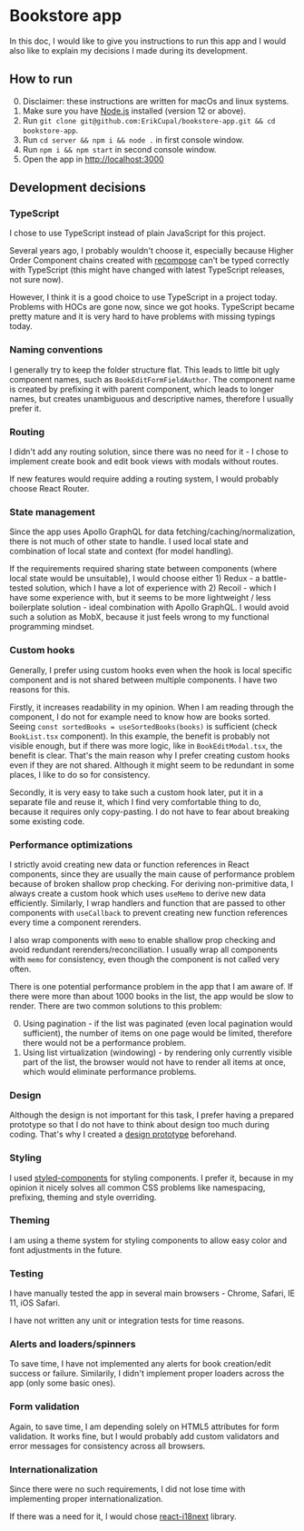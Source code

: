# Bookstore app

In this doc, I would like to give you instructions to run this app and I would also like to explain my decisions I made during its development.

## How to run

0. Disclaimer: these instructions are written for macOs and linux systems.
0. Make sure you have [Node.js](https://nodejs.org/en/) installed (version 12 or above).
0. Run `git clone git@github.com:ErikCupal/bookstore-app.git && cd bookstore-app`.
0. Run `cd server && npm i && node .` in first console window.
0. Run `npm i && npm start` in second console window.
0. Open the app in [http://localhost:3000](http://localhost:3000)

## Development decisions

### TypeScript

I chose to use TypeScript instead of plain JavaScript for this project.

Several years ago, I probably wouldn't choose it, especially because Higher Order Component chains created with [recompose](https://github.com/acdlite/recompose) can't be typed correctly with TypeScript (this might have changed with latest TypeScript releases, not sure now).

However, I think it is a good choice to use TypeScript in a project today. Problems with HOCs are gone now, since we got hooks. TypeScript became pretty mature and it is very hard to have problems with missing typings today.

### Naming conventions

I generally try to keep the folder structure flat. This leads to little bit ugly component names, such as `BookEditFormFieldAuthor`. The component name is created by prefixing it with parent component, which leads to longer names, but creates unambiguous and descriptive names, therefore I usually prefer it.


### Routing

I didn't add any routing solution, since there was no need for it - I chose to implement create book and edit book views with modals without routes.

If new features would require adding a routing system, I would probably choose React Router.

### State management

Since the app uses Apollo GraphQL for data fetching/caching/normalization, there is not much of other state to handle. I used local state and combination of local state and context (for model handling).

If the requirements required sharing state between components (where local state would be unsuitable), I would choose either 1) Redux - a battle-tested solution, which I have a lot of experience with 2) Recoil - which I have some experience with, but it seems to be more lightweight / less boilerplate solution - ideal combination with Apollo GraphQL. I would avoid such a solution as MobX, because it just feels wrong to my functional programming mindset.

### Custom hooks

Generally, I prefer using custom hooks even when the hook is local specific component and is not shared between multiple components. I have two reasons for this.

Firstly, it increases readability in my opinion. When I am reading through the component, I do not for example need to know how are books sorted. Seeing `const sortedBooks = useSortedBooks(books)` is sufficient (check `BookList.tsx` component). In this example, the benefit is probably not visible enough, but if there was more logic, like in `BookEditModal.tsx`, the benefit is clear. That's the main reason why I prefer creating custom hooks even if they are not shared. Although it might seem to be redundant in some places, I like to do so for consistency.

Secondly, it is very easy to take such a custom hook later, put it in a separate file and reuse it, which I find very comfortable thing to do, because it requires only copy-pasting. I do not have to fear about breaking some existing code.

### Performance optimizations

I strictly avoid creating new data or function references in React components, since they are usually the main cause of performance problem because of broken shallow prop checking. For deriving non-primitive data, I always create a custom hook which uses `useMemo` to derive new data efficiently. Similarly, I wrap handlers and function that are passed to other components with `useCallback` to prevent creating new function references every time a component rerenders.

I also wrap components with `memo` to enable shallow prop checking and avoid redundant rerenders/reconciliation. I usually wrap all components with `memo` for consistency, even though the component is not called very often.

There is one potential performance problem in the app that I am aware of. If there were more than about 1000 books in the list, the app would be slow to render. There are two common solutions to this problem:

0. Using pagination - if the list was paginated (even local pagination would sufficient), the number of items on one page would be limited, therefore there would not be a performance problem.
0. Using list virtualization (windowing) - by rendering only currently visible part of the list, the browser would not have to render all items at once, which would eliminate performance problems. 

### Design

Although the design is not important for this task, I prefer having a prepared prototype so that I do not have to think about design too much during coding. That's why I created a [design prototype](https://xd.adobe.com/view/1fe7e963-2acb-456d-8f56-36cd992ce727-4ab4/screen/99fbeb10-7dc3-42be-9dc7-f20f8fec2c6c/) beforehand.

### Styling

I used [styled-components](https://github.com/styled-components/styled-components) for styling components. I prefer it, because in my opinion it nicely solves all common CSS problems like namespacing, prefixing, theming and style overriding.

### Theming

I am using a theme system for styling components to allow easy color and font adjustments in the future.

### Testing

I have manually tested the app in several main browsers - Chrome, Safari, IE 11, iOS Safari.

I have not written any unit or integration tests for time reasons.

### Alerts and loaders/spinners

To save time, I have not implemented any alerts for book creation/edit success or failure. Similarily, I didn't implement proper loaders across the app (only some basic ones).

### Form validation

Again, to save time, I am depending solely on HTML5 attributes for form validation. It works fine, but I would probably add custom validators and error messages for consistency across all browsers.

### Internationalization

Since there were no such requirements, I did not lose time with implementing proper internationalization.

If there was a need for it, I would chose [react-i18next](https://github.com/i18next/react-i18next) library.
